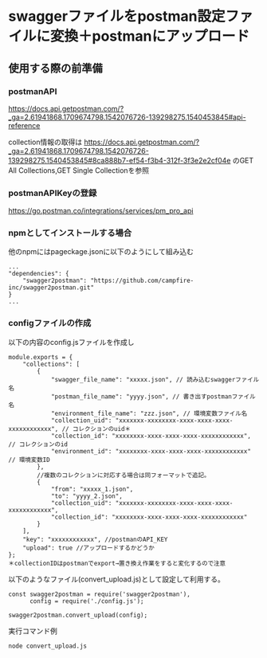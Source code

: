 # swaggerファイルをpostman設定ファイルに変換＋postmanにアップロード

## 使用する際の前準備

### postmanAPI
https://docs.api.getpostman.com/?_ga=2.61941868.1709674798.1542076726-139298275.1540453845#api-reference

collection情報の取得は
https://docs.api.getpostman.com/?_ga=2.61941868.1709674798.1542076726-139298275.1540453845#8ca888b7-ef54-f3b4-312f-3f3e2e2cf04e
のGET All Collections,GET Single Collectionを参照

### postmanAPIKeyの登録
https://go.postman.co/integrations/services/pm_pro_api


### npmとしてインストールする場合

他のnpmにはpageckage.jsonに以下のようにして組み込む
```
...
"dependencies": {
    "swagger2postman": "https://github.com/campfire-inc/swagger2postman.git"
}
...
```


### configファイルの作成
以下の内容のconfig.jsファイルを作成し
```
module.exports = {
    "collections": [
        {
            "swagger_file_name": "xxxxx.json", // 読み込むswaggerファイル名
            "postman_file_name": "yyyy.json", // 書き出すpostmanファイル名
            "environment_file_name": "zzz.json", // 環境変数ファイル名
            "collection_uid": "xxxxxxx-xxxxxxxx-xxxx-xxxx-xxxx-xxxxxxxxxxxx", // コレクションのuid＊
            "collection_id": "xxxxxxxx-xxxx-xxxx-xxxx-xxxxxxxxxxxx", // コレクションのid
            "environment_id": "xxxxxxxx-xxxx-xxxx-xxxx-xxxxxxxxxxxx" // 環境変数ID
        },
        //複数のコレクションに対応する場合は同フォーマットで追記。
        {
            "from": "xxxxx_1.json",
            "to": "yyyy_2.json",
            "collection_uid": "xxxxxxx-xxxxxxxx-xxxx-xxxx-xxxx-xxxxxxxxxxxx",
            "collection_id": "xxxxxxxx-xxxx-xxxx-xxxx-xxxxxxxxxxxx"
        }
    ],
    "key": "xxxxxxxxxxxx", //postmanのAPI_KEY
    "upload": true //アップロードするかどうか
};
＊collectionIDはpostmanでexport→置き換え作業をすると変化するので注意

```
以下のようなファイル(convert_upload.js)として設定して利用する。
```
const swagger2postman = require('swagger2postman'),
      config = require('./config.js');

swagger2postman.convert_upload(config);
```

実行コマンド例

```
node convert_upload.js
```
